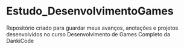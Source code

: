 # Estudo_DesenvolvimentoGames
Repositório criado para guardar meus avanços, anotações e projetos desenvolvidos no curso Desenvolvimento de Games Completo da DankiCode
